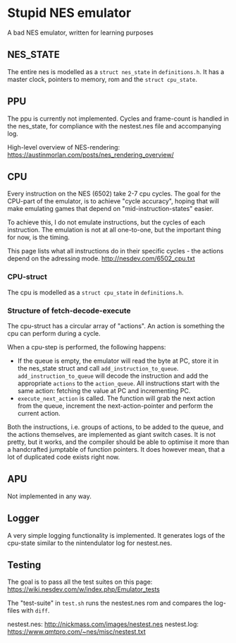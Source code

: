 # Stupid NES emulator

A bad NES emulator, written for learning purposes


## NES_STATE
The entire nes is modelled as a `struct nes_state` in `definitions.h`.
It has a master clock, pointers to memory, rom and the `struct cpu_state`.

## PPU
The ppu is currently not implemented. Cycles and frame-count is handled in the nes_state, for compliance with the nestest.nes file and accompanying log.


High-level overview of NES-rendering:
https://austinmorlan.com/posts/nes_rendering_overview/


## CPU
Every instruction on the NES (6502) take 2-7 cpu cycles.
The goal for the CPU-part of the emulator, is to achieve "cycle accuracy", hoping that will make emulating games that depend on "mid-instruction-states" easier.

To achieve this, I do not emulate instructions, but the cycles of each instruction. The emulation is not at all one-to-one, but the important thing for now, is the timing.

This page lists what all instructions do in their specific cycles - the actions depend on the adressing mode. http://nesdev.com/6502_cpu.txt

### CPU-struct
The cpu is modelled as a `struct cpu_state` in `definitions.h`.


### Structure of fetch-decode-execute
The cpu-struct has a circular array of "actions". An action is something the cpu can perform during a cycle.

When a cpu-step is performed, the following happens:

- If the queue is empty, the emulator will read the byte at PC, store it in the nes_state struct and call `add_instruction_to_queue`.
`add_instruction_to_queue` will decode the instruction and add the appropriate `actions` to the `action_queue`.
All instructions start with the same action: fetching the value at PC and incrementing PC.
- `execute_next_action` is called. The function will grab the next action from the queue, increment the next-action-pointer and perform the current action.


Both the instructions, i.e. groups of actions, to be added to the queue, and the actions themselves, are implemented as giant switch cases.
It is not pretty, but it works, and the compiler should be able to optimise it more than a handcrafted jumptable of function pointers.
It does however mean, that a lot of duplicated code exists right now.


## APU
Not implemented in any way.

## Logger
A very simple logging functionality is implemented.
It generates logs of the cpu-state similar to the nintendulator log for nestest.nes.
## Testing
The goal is to pass all the test suites on this page:
https://wiki.nesdev.com/w/index.php/Emulator_tests

The "test-suite" in `test.sh` runs the nestest.nes rom and compares the log-files with `diff`.

nestest.nes: http://nickmass.com/images/nestest.nes
nestest.log: https://www.qmtpro.com/~nes/misc/nestest.txt

